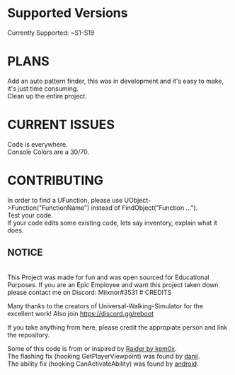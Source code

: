 # Supported Versions
Currently Supported: ~S1-S19<br>

# PLANS

Add an auto pattern finder, this was in development and it's easy to make, it's just time consuming.<br>
Clean up the entire project.<br>

# CURRENT ISSUES

Code is everywhere.<br>
Console Colors are a 30/70.<br>

# CONTRIBUTING

In order to find a UFunction, please use UObject->Function("FunctionName") instead of FindObject("Function ...").<br>
Test your code.<br>
If your code edits some existing code, lets say inventory, explain what it does.

## NOTICE
<br>
This Project was made for fun and was open sourced for Educational Purposes. If you are an Epic Employee and want this project taken down please contact me on Discord: Milxnor#3531
# CREDITS

Many thanks to the creators of Universal-Walking-Simulator for the excellent work! Also join https://discord.gg/reboot

If you take anything from here, please credit the appropiate person and link the repository.<br>

Some of this code is from or inspired by <a href="https://github.com/kem0x/raider3.5">Raider by kem0x</a>.
<br>
The flashing fix (hooking GetPlayerViewpoint) was found by <a href="https://github.com/biggest-d">danii</a>.
<br>
The ability fix (hooking CanActivateAbility) was found by <a href="https://github.com/android1337">android</a>.


